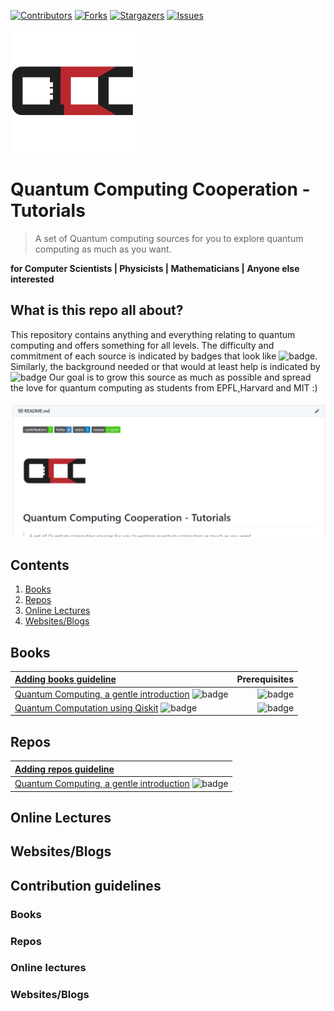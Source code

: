 [![Contributors][contributors-shield]][contributors-url]
[![Forks][forks-shield]][forks-url]
[![Stargazers][stars-shield]][stars-url]
[![Issues][issues-shield]][issues-url]



 <img src="src/logos/QCC.logo.png" align="middle" width="200"> 
                                    


# Quantum Computing Cooperation - Tutorials
> A set of Quantum computing sources for you to explore quantum computing as much as you want.

**for Computer Scientists | Physicists | Mathematicians | Anyone else interested**


## What is this repo all about?
This repository contains anything and everything relating to quantum computing and offers something for all levels. The difficulty and commitment of each source is indicated by badges that look like ![badge](https://img.shields.io/badge/20_Hours_-Difficult-black.svg). Similarly, the background needed or that would at least help is indicated by ![badge](https://img.shields.io/badge/Math101-gray.svg) Our goal is to grow this source as much as possible and spread the love for quantum computing as students from EPFL,Harvard and MIT :) 

![](src/repoSim.gif)

## Contents
1. [Books](#books)
2. [Repos](#repos)
3. [Online Lectures](#onlineLectures)
4. [Websites/Blogs](#websites)



<a name="books"></a>
## Books

|  [Adding books guideline](#bookGuide) |  Prerequisites |
| :---         |          ---: |
|   [Quantum Computing, a gentle introduction](http://mmrc.amss.cas.cn/tlb/201702/W020170224608150244118.pdf) ![badge](https://img.shields.io/badge/6_Hours_-Beginner-green.svg) | ![badge](https://img.shields.io/badge/LinearAlgebra-gray.svg)  |
|  [Quantum Computation using Qiskit](https://qiskit.org/textbook/preface.html) ![badge](https://img.shields.io/badge/4_Hours_-Beginner-green.svg)  |  ![badge](https://img.shields.io/badge/LinearAlgebra-gray.svg)    |

<a name="repos"></a>
## Repos
| [Adding repos guideline](#repoGuide) |
:-- | 
[Quantum Computing, a gentle introduction](https://github.com/qosf/qml-mooc) ![badge](https://img.shields.io/badge/3_Hours_-Intermediate-red.svg)| 


<a name="onlineLectures"></a>
## Online Lectures



<a name="websites"></a>
## Websites/Blogs 







## Contribution guidelines

<a name="bookGuide"></a>
### Books

<a name="repoGuide"></a>
### Repos

<a name="lectureGuide"></a>
### Online lectures

<a name="websiteGuide"></a>
### Websites/Blogs



<!-- MARKDOWN LINKS & IMAGES -->
<!-- https://www.markdownguide.org/basic-syntax/#reference-style-links -->
[contributors-shield]: https://img.shields.io/github/contributors/Quantum-Computing-Cooperation/Tutorials.svg?style=flat-square
[contributors-url]: https://github.com/Quantum-Computing-Cooperation/Tutorials/graphs/contributors
[forks-shield]: https://img.shields.io/github/forks/Quantum-Computing-Cooperation/Tutorials.svg?style=flat-square
[forks-url]: https://github.com/Quantum-Computing-Cooperation/Tutorials/network/members
[issues-shield]: https://img.shields.io/github/issues/Quantum-Computing-Cooperation/Tutorials.svg?style=flat-square
[stars-shield]: https://img.shields.io/github/stars/Quantum-Computing-Cooperation/Tutorials.svg?style=flat-square
[stars-url]: https://github.com/Quantum-Computing-Cooperation/Tutorials/stargazers
[issues-url]: https://github.com/Quantum-Computing-Cooperation/Tutorials/issues
[license-shield]: https://img.shields.io/github/license/Quantum-Computing-Cooperation/Tutorials.svg?style=flat-square
[licence-url]: https://github.com/Quantum-Computing-Cooperation/Tutorials/blob/master/LICENSE

